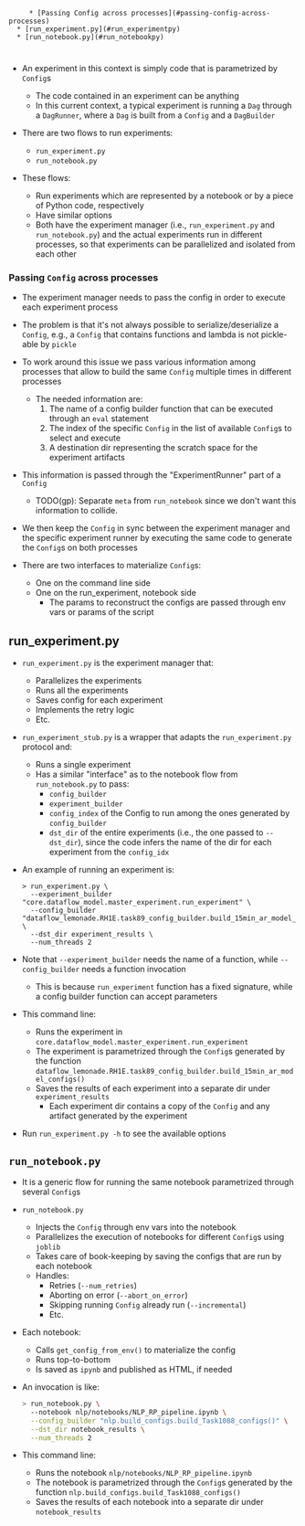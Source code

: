 <!--ts-->
         * [Passing Config across processes](#passing-config-across-processes)
      * [run_experiment.py](#run_experimentpy)
      * [run_notebook.py](#run_notebookpy)



<!--te-->

#

- An experiment in this context is simply code that is parametrized by `Config`s
  - The code contained in an experiment can be anything
  - In this current context, a typical experiment is running a `Dag` through a
    `DagRunner`, where a `Dag` is built from a `Config` and a `DagBuilder`

- There are two flows to run experiments:
  - `run_experiment.py`
  - `run_notebook.py`

- These flows:
  - Run experiments which are represented by a notebook or by a piece of Python
    code, respectively
  - Have similar options
  - Both have the experiment manager (i.e., `run_experiment.py` and
    `run_notebook.py`) and the actual experiments run in different processes, so
    that experiments can be parallelized and isolated from each other

### Passing `Config` across processes

- The experiment manager needs to pass the config in order to execute each
  experiment process

- The problem is that it's not always possible to serialize/deserialize a
  `Config`, e.g., a `Config` that contains functions and lambda is not
  pickle-able by `pickle`

- To work around this issue we pass various information among processes that
  allow to build the same `Config` multiple times in different processes
  - The needed information are:
    1. The name of a config builder function that can be executed through an
       `eval` statement
    2. The index of the specific `Config` in the list of available `Config`s to
       select and execute
    3. A destination dir representing the scratch space for the experiment
       artifacts

- This information is passed through the "ExperimentRunner" part of a `Config`
  - TODO(gp): Separate `meta` from `run_notebook` since we don't want this
    information to collide.

- We then keep the `Config` in sync between the experiment manager and the
  specific experiment runner by executing the same code to generate the
  `Config`s on both processes

- There are two interfaces to materialize `Config`s:
  - One on the command line side
  - One on the run_experiment, notebook side
    - The params to reconstruct the configs are passed through env vars or
      params of the script

## run_experiment.py

- `run_experiment.py` is the experiment manager that:
  - Parallelizes the experiments
  - Runs all the experiments
  - Saves config for each experiment
  - Implements the retry logic
  - Etc.

- `run_experiment_stub.py` is a wrapper that adapts the `run_experiment.py`
  protocol and:
  - Runs a single experiment
  - Has a similar "interface" as to the notebook flow from `run_notebook.py` to
    pass:
    - `config_builder`
    - `experiment_builder`
    - `config_index` of the Config to run among the ones generated by
      `config_builder`
    - `dst_dir` of the entire experiments (i.e., the one passed to `--dst_dir`),
      since the code infers the name of the dir for each experiment from the
      `config_idx`

- An example of running an experiment is:
  ```
  > run_experiment.py \
    --experiment_builder "core.dataflow_model.master_experiment.run_experiment" \
    --config_builder "dataflow_lemonade.RH1E.task89_config_builder.build_15min_ar_model_configs()" \
    --dst_dir experiment_results \
    --num_threads 2
  ```

- Note that `--experiment_builder` needs the name of a function, while
  `--config_builder` needs a function invocation
  - This is because `run_experiment` function has a fixed signature, while a
    config builder function can accept parameters

- This command line:
  - Runs the experiment in
    `core.dataflow_model.master_experiment.run_experiment`
  - The experiment is parametrized through the `Config`s generated by the
    function
    `dataflow_lemonade.RH1E.task89_config_builder.build_15min_ar_model_configs()`
  - Saves the results of each experiment into a separate dir under
    `experiment_results`
    - Each experiment dir contains a copy of the `Config` and any artifact
      generated by the experiment

- Run `run_experiment.py -h` to see the available options

## `run_notebook.py`

- It is a generic flow for running the same notebook parametrized through
  several `Config`s
- `run_notebook.py`
  - Injects the `Config` through env vars into the notebook
  - Parallelizes the execution of notebooks for different `Config`s using
    `joblib`
  - Takes care of book-keeping by saving the configs that are run by each
    notebook
  - Handles:
    - Retries (`--num_retries`)
    - Aborting on error (`--abort_on_error`)
    - Skipping running `Config` already run (`--incremental`)
    - Etc.

- Each notebook:
  - Calls `get_config_from_env()` to materialize the config
  - Runs top-to-bottom
  - Is saved as `ipynb` and published as HTML, if needed

- An invocation is like:

  ```bash
  > run_notebook.py \
    --notebook nlp/notebooks/NLP_RP_pipeline.ipynb \
    --config_builder "nlp.build_configs.build_Task1088_configs()" \
    --dst_dir notebook_results \
    --num_threads 2
  ```

- This command line:
  - Runs the notebook `nlp/notebooks/NLP_RP_pipeline.ipynb`
  - The notebook is parametrized through the `Config`s generated by the function
    `nlp.build_configs.build_Task1088_configs()`
  - Saves the results of each notebook into a separate dir under
    `notebook_results`
